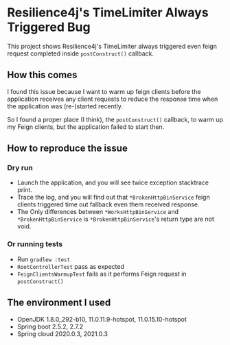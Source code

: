 # Resilience4j's TimeLimiter Always Triggered Bug

This project shows Resilience4j's TimeLimiter always triggered even feign request completed inside `postConstruct()` callback.

## How this comes

I found this issue because I want to warm up feign clients before the application receives any client requests to reduce
the response time when the application was (re-)started recently.

So I found a proper place (I think), the `postConstruct()` callback, to warm up my Feign clients, but the application failed
to start then.

## How to reproduce the issue

### Dry run

+ Launch the application, and you will see twice exception stacktrace print.
+ Trace the log, and you will find out that `*BrokenHttpBinService` feign clients triggered time out fallback even them
  received response.
+ The Only differences between `*WorksHttpBinService` and `*BrokenHttpBinService` is `*BrokenHttpBinService`'s return
  type are not void.

### Or running tests

+ Run `gradlew :test`
+ `RootControllerTest` pass as expected
+ `FeignClientsWarmupTest` fails as it performs Feign request in `postConstruct()`

## The environment I used

+ OpenJDK 1.8.0_292-b10, 11.0.11.9-hotspot, 11.0.15.10-hotspot
+ Spring boot 2.5.2, 2.7.2
+ Spring cloud 2020.0.3, 2021.0.3
